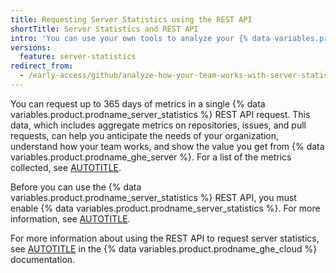 ```yaml
---
title: Requesting Server Statistics using the REST API
shortTitle: Server Statistics and REST API
intro: 'You can use your own tools to analyze your {% data variables.product.prodname_ghe_server %} usage over time by requesting the {% data variables.product.prodname_server_statistics %} metrics collected using the REST API.'
versions:
  feature: server-statistics
redirect_from:
  - /early-access/github/analyze-how-your-team-works-with-server-statistics/requesting-server-statistics-using-the-rest-api
---
```


You can request up to 365 days of metrics in a single {% data variables.product.prodname_server_statistics %} REST API request. This data, which includes aggregate metrics on repositories, issues, and pull requests, can help you anticipate the needs of your organization, understand how your team works, and show the value you get from {% data variables.product.prodname_ghe_server %}. For a list of the metrics collected, see [AUTOTITLE](/admin/monitoring-activity-in-your-enterprise/analyzing-how-your-team-works-with-server-statistics/about-server-statistics#server-statistics-data-collected).

Before you can use the {% data variables.product.prodname_server_statistics %} REST API, you must enable {% data variables.product.prodname_server_statistics %}. For more information, see [AUTOTITLE](/admin/configuration/configuring-github-connect/enabling-server-statistics-for-your-enterprise).

For more information about using the REST API to request server statistics, see [AUTOTITLE](/enterprise-cloud@latest/rest/enterprise-admin/admin-stats#get-github-enterprise-server-statistics) in the {% data variables.product.prodname_ghe_cloud %} documentation.
